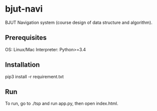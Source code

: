 # bjut-navi
BJUT Navigation system (course design of data structure and algorithm).
## Prerequisites
OS: Linux/Mac
Interpreter: Python>=3.4
## Installation
pip3 install -r requirement.txt
## Run
To run, go to ./tsp and run app.py, then open index.html. 
